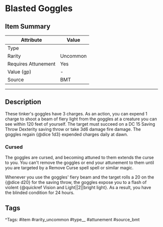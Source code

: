 # Blasted Goggles

## Item Summary

| Attribute            | Value                        |
|----------------------|------------------------------|
| Type                 |   |
| Rarity               | Uncommon             |
| Requires Attunement  | Yes                |
| Value (gp)           | -    |
| Source               | BMT |

---

## Description

These tinker's goggles have 3 charges. As an action, you can expend 1 charge to shoot a beam of fiery light from the goggles at a creature you can see within 120 feet of yourself. The target must succeed on a DC 15 Saving Throw Dexterity saving throw or take 3d6 damage fire damage. The goggles regain {@dice 1d3} expended charges daily at dawn.

### Cursed

The goggles are cursed, and becoming attuned to them extends the curse to you. You can't remove the goggles or end your attunement to them until you are targeted by a Remove Curse spell spell or similar magic.

Whenever you use the goggles' fiery beam and the target rolls a 20 on the {@dice d20} for the saving throw, the goggles expose you to a flash of violent {@quickref Vision and Light||2||bright light}. As a result, you have the blinded condition for 24 hours.

## Tags

^Tags: #item #rarity_uncommon #type__ #attunement #source_bmt